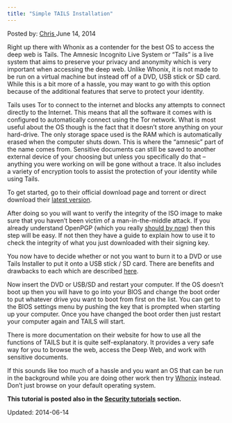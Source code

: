 ```yaml
---
title: "Simple TAILS Installation"
---
```


Posted by: <a href="https://www.deepdotweb.com/author/chris/" title="">Chris </a></span>
<span>June 14, 2014</span>

<p>Right up there with Whonix as a contender for the best OS to access the deep web is Tails. The Amnesic Incognito Live System or “Tails” is a live system that aims to preserve your privacy and anonymity which is very important when accessing the deep web. Unlike Whonix, it is not made to be run on a virtual machine but instead off of a DVD, USB stick or SD card. While this is a bit more of a hassle, you may want to go with this option because of the additional features that serve to protect your identity.</p>
<p>Tails uses Tor to connect to the internet and blocks any attempts to connect directly to the Internet. This means that all the software it comes with is configured to automatically connect using the Tor network. What is most useful about the OS though is the fact that it doesn’t store anything on your hard-drive. The only storage space used is the RAM which is automatically erased when the computer shuts down. This is where the “amnesic” part of the name comes from. Sensitive documents can still be saved to another external device of your choosing but unless you specifically do that – anything you were working on will be gone without a trace. It also includes a variety of encryption tools to assist the protection of your identity while using Tails.</p>
<p>To get started, go to their official download page and torrent or direct download their <a href="https://tails.boum.org/download/index.en.html#first_time">latest version</a>.</p>
<p>After doing so you will want to verify the integrity of the ISO image to make sure that you haven’t been victim of a man-in-the-middle attack. If you already understand OpenPGP (which you really <a href="/2013/11/11/pgp-tutorial-for-newbs-gpg4win/">should by now</a>) then this step will be easy. If not then they have a guide to explain how to use it to check the integrity of what you just downloaded with their signing key.</p>
<p>You now have to decide whether or not you want to burn it to a DVD or use Tails Installer to put it onto a USB stick / SD card. There are benefits and drawbacks to each which are described <a href="https://tails.boum.org/doc/first_steps/media/index.en.html">here</a>.</p>
<p>Now insert the DVD or USB/SD and restart your computer. If the OS doesn’t boot up then you will have to go into your BIOS and change the boot order to put whatever drive you want to boot from first on the list. You can get to the BIOS settings menu by pushing the key that is prompted when starting up your computer. Once you have changed the boot order then just restart your computer again and TAILS will start.</p>
<p>There is more documentation on their website for how to use all the functions of TAILS but it is quite self-explanatory. It provides a very safe way for you to browse the web, access the Deep Web, and work with sensitive documents.</p>
<p>If this sounds like too much of a hassle and you want an OS that can be run in the background while you are doing other work then try <a href="/2014/06/13/simple-whonix-installation-tutorial/">Whonix</a> instead. Don’t just browse on your default operating system.</p>
<p><strong>This tutorial is posted also in the <a href="http://www.deepdotweb.com/security-tutorials/">Security tutorials</a> section.</strong></p>

Updated: 2014-06-14
    
